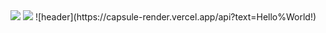 <img src="https://capsule-render.vercel.app/api?type=venom&color=FFFF00&height=150&section=header&text=Jobibara's Github&textSize=10" />

<img src="https://capsule-render.vercel.app/api?type=waving&color=FFFF00&height=150&section=footer" />
![header](https://capsule-render.vercel.app/api?text=Hello%World!)
